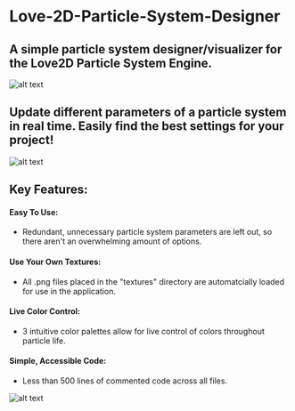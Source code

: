 # Love-2D-Particle-System-Designer

## A simple particle system designer/visualizer for the Love2D Particle System Engine.

![alt text](https://github.com/spensbot/Particle-System-Designer/blob/master/images/fire%20screenshot.PNG)

## Update different parameters of a particle system in real time. Easily find the best settings for your project!

![alt text](https://github.com/spensbot/Particle-System-Designer/blob/master/images/shockwave%20screenshot.PNG)

## Key Features:
  #### Easy To Use: 
  - Redundant, unnecessary particle system parameters are left out, so there aren't an overwhelming amount of options.
  #### Use Your Own Textures:
  - All .png files placed in the "textures" directory are automatcially loaded for use in the application.
  #### Live Color Control: 
  - 3 intuitive color palettes allow for live control of colors throughout particle life.
  #### Simple, Accessible Code: 
  - Less than 500 lines of commented code across all files.

![alt text](https://github.com/spensbot/Particle-System-Designer/blob/master/images/spinner%20screenshot.PNG)


